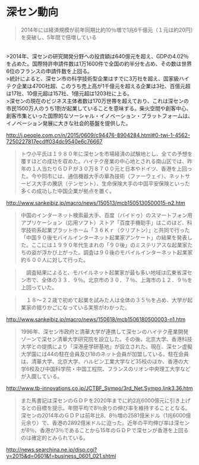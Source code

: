 # 深セン動向

> 2014年には経済規模が前年同期比約10％増で1兆6千億元（１元は約20円）を突破し、5年間で倍増している
<br>
>2014年、深センの研究開発分野への投資額は640億元を超え、GDPの4.02％を占めた。国際特許申請件数は1万1600件で全国の約半分を占め、その数は世界6位のフランスの申請件数を上回る。
<br>
>統計によると、深セン市の科学技術型企業はすでに3万社を超え、国家級ハイテク企業は4700社超、このうち売上高が1千億元を超える企業は3社、百億元超は17社、10億元超は157社、1億元超は1203社に上る。
<br>
>深センの現在のビジネス主体者数は170万世帯を超えており、これは深センの市民1500万人のうち1割が起業していることを意味する。柴火空間や創客中心、創客市集といった国際的なソーシャル・イノベーション・プラットフォームは、イノベーション発展に大きな社会的基盤を提供した。

http://j.people.com.cn/n/2015/0609/c94476-8904284.html#0-twi-1-4562-7250227817ecdff034dc9540e6c76667

>トウ小平氏は１９８０年に深センを市場経済の試験地とし、全ての予想を覆すほどの成功を収めた。ハイテク産業の中心地とされる南山区では、昨年の１人当たりＧＤＰが３０万８７００元と日本やドイツ、香港を上回った。今や同市には、通信機器大手の華為技術（ファーウェイ）、ネットサービス大手の騰訊（テンセント）、生命保険大手の中国平安保険といった多くの成功した中国企業が拠点を置く。

http://www.sankeibiz.jp/macro/news/150513/mcb1505130500015-n2.htm

> 中国のインターネット検索最大手、百度（バイドゥ）のスマートフォン用アプリケーション（応用ソフト）ストア「百度手機助手」はこのほど、科学技術系起業プラットホーム「３６Ｋｒ（クリプトン）」と共同で行った「中国９０後モバイルインターネット起業家アンケート」の結果を発表した。ここには１９９０年代生まれの「９０後」のミステリアスな起業家たちの姿が浮かび上がった。調査は９０後のモバイルインターネット起業家約６００人に対して行った。

>　調査結果によると、モバイルネット起業家が最も多い地域は広東省深セン市で、全体の３３．９％。北京市の３０．７％、上海市の１２．９％を上回っていた。

>　１８～２２歳で初めて起業を試みた人は全体の３５％を占め、大学が起業家の揺りかごになっている実態がわかった。

http://www.sankeibiz.jp/macro/news/150618/mcb1506180500003-n1.htm


>1996年、深セン市政府と清華大学が連携して深センのハイテク産業開発ゾーンで深セン清華大学研究院を設立した。その後、北京大学、香港科技大学との提携により「深港産学研基地」が設立された。現在、深セン虚擬大学園には44の駐在会員及び18のネット会員が加盟している。駐在会員は、清華大学、北京大学、ハルピン工業大学など35校のほか、香港の大学6校及び中国科学院・中国工程院、フランスのリオン中央理工大学などが入園している。

http://www.tb-innovations.co.jp/JCTBF_Sympo/3rd_Net.Sympo.link3.36.htm

>また馬書記は深センのＧＤＰを2020年までに約2兆6000億元に引き上げるとの目標を提示。年間平均で8％余りの伸び率を維持することとなる。深センの2014年のＧＤＰは前年比8．8％増の2581億米ドル（1兆6000億元余り）で、香港の2892億米ドルに迫った。近年の平均伸び率は深センが8％、香港が3％であることから15年のＧＤＰで深センが香港を上回るのは確定的とみられている。

http://news.searchina.ne.jp/disp.cgi?y=2015&d=0601&f=business_0601_021.shtml
